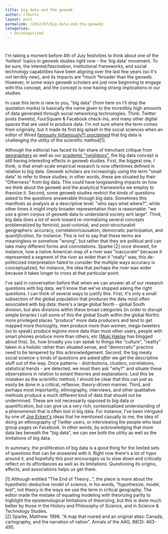 ```yaml
---
title: big data and the geoweb
author: rlburns
layout: post
permalink: /2012/07/big-data-and-the-geoweb/
categories:
  - Uncategorized
---
```

# 

I'm taking a moment before 4th of July festivities to think about one of the ‘hottest' topics in geoweb studies right now - the ‘big data' movement. To be sure, the interest/fascination, institutional frameworks, and social technology capabilities have been aligning over the last few years (so it's not terribly new), and its impacts are *much *broader than the geoweb. However, in some ways geoweb scholars are just now beginning to engage with this concept, and the concept is now having strong implications in our studies.

In case this term is new to you, "big data" (from here on I'll drop the quotation marks) is basically the name given to the incredibly high amounts of data generated through social networking technologies. Think: Twitter posts (tweets), FourSquare & Facebook check-ins, and many other digital spaces that are used to produce data. I'm not sure where the term comes from originally, but it made its first big splash in the social sciences when an editor of Wired [famously (infamously?) proclaimed][1] that big data is challenging the utility of the scientific method\[1\]. 

 [1]: http://bit.ly/cWQqyj

Although the editorial has faced its fair share of trenchant critique from [geographers][2] as well as our [academic "neighbors"][3], the big data concept is still having interesting effects in geoweb studies. First, the biggest one, I think, is that small-scale empirical research is now oftentimes defined in relation to big data. Geoweb scholars are increasingly using the term "small data" to refer to these studies; in other words, these are situated by their "Otherness" from big data. This could have longstanding impacts on how we think about the geoweb and the analytical frameworks we employ to theorize it. Second, some geoweb studies restrict the kinds of questions asked to the questions answerable through big data. Sometimes this manifests as analysis at a descriptive level: "who says what where?", while other times it might imply broader representation than is reasonable: "we use a given corpus of geoweb data to understand society writ large". Third, big data does a lot of work toward re-normalizing several concepts problematized by feminist, post-colonial, and post-structuralist geographers: accuracy, correlation/causation, democratic participation, and quanti*fication*, for instance. This is not to say that these terms are meaningless or somehow "wrong", but rather that they are political and can take many different forms and connotations. Sparke \[2\] once showed, for instance, how a native American map of a river was "inaccurate" because it represented a segment of the river as wider than it "really" was; this de-politicized interpretation failed to consider the multiple ways accuracy is conceptualized, for instance, the idea that perhaps the river was wider because it takes longer to cross at that particular point.

 [2]: http://bit.ly/zHr2AH
 [3]: http://bit.ly/o1jQet

I've said in conversation before that when we can answer all of our research questions with big data, we'll know that we've stopped asking the right questions. I can think of several ways to justify this. First, it's only a small subsection of the global population that produces the data most often associated with big data: there's a large global North - global South division, but also divisions within these broad categories (in order to disrupt simple binaries I call some of this the global South within the global North): more privileged places "produce" more data producers and tend to get mapped more thoroughly, men produce more than women, mega-tweeters (so to speak) produce legions more data than most other users, people with smart phones produce more than others, etc ([Muki Haklay][4] has blogged about this). So, how broadly you can speak to things like "culture", "reality" taken in a holistic rather than situated sense, and "democratic" practice need to be tempered by this acknowledgement. Second, the big meaty social science-y kinds of questions are asked *after* we get the descriptive stuff out of the way. Once patterns - distributions, clusters, correlations, statistical trends - are detected, we must then ask "why?" and situate these observations in relation to extant theories and explanations. Lest this be mistaken as the scientific method, I should be clear that this can just as easily be done in a critical, reflexive, theory-driven manner. Third, and perhaps most importantly, ethnography, interviews, and other qualitative methods produce a much different kind of data that should not be undermined. These are not necessarily opposed to big data or quantification, but can give us a very rich, contextualized understanding of a phenomenon that is often lost in big data. For instance, I've been intrigued by one of [Joe Eckert's][5] ideas that he mentioned casually to me, the idea of doing an ethnography *of* Twitter users, or interviewing the people who lead group pages on Facebook. In other words, by acknowledging that more data lies beneath the "big data", we can see both the utility as well as the limitations of big data.

 [4]: http://bit.ly/wUn5rx
 [5]: http://students.washington.edu/jeckert1/

In summary, the proliferation of big data is a good thing for the limited sets of questions that can be answered with it. Right now there's a lot of hype around it, and hopefully this post encourages us to slow down and critically reflect on its affordances as well as its limitations. Questioning its origins, effects, and associations helps us get there.

\[1\] Although entitled "The End of Theory...", the piece is more about the hypothetic-deductive model of science, in his words, "hypothesize, model, test", not theory in the ways we use the term in critical geography. The editor made the mistake of equating modeling with theorizing partly to highlight the epistemological limitations of theorizing, but this is done much better by those in the History and Philosophy of Science, and in Science & Technology Studies.  
\[2\] Sparke, Matthew. 1998. "A map that roared and an original atlas: Canada, cartography, and the narration of nation". Annals of the AAG, 88(3): 463-495.